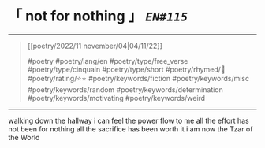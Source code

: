 # &#12300; not for nothing &#12301; *`EN#115`*

---

> [[poetry/2022/11 november/04|04/11/22]]
> 
> #poetry 
> #poetry/lang/en 
> #poetry/type/free_verse #poetry/type/cinquain #poetry/type/short 
> #poetry/rhymed/🔴 
> #poetry/rating/⭐⭐ 
> #poetry/keywords/fiction #poetry/keywords/misc #poetry/keywords/random #poetry/keywords/determination #poetry/keywords/motivating #poetry/keywords/weird 

---

walking down the hallway
i can feel the power flow to me
all the effort has not been for nothing
all the sacrifice has been worth it
i am now the Tzar of the World